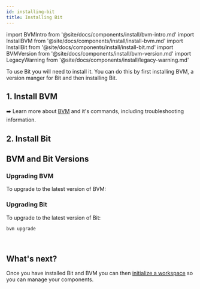 ```yaml
---
id: installing-bit
title: Installing Bit
---
```


import BVMIntro from '@site/docs/components/install/bvm-intro.md'
import InstallBVM from '@site/docs/components/install/install-bvm.md'
import InstallBit from '@site/docs/components/install/install-bit.md'
import BVMVersion from '@site/docs/components/install/bvm-version.md'
import LegacyWarning from '@site/docs/components/install/legacy-warning.md'

To use Bit you will need to install it. You can do this by first installing BVM, a version manger for Bit and then installing Bit.

## 1. Install BVM

<BVMIntro />
<InstallBVM />

:arrow_right: Learn more about [BVM](/reference/using-bvm) and it's commands, including troubleshooting information.

## 2. Install Bit

<InstallBit />

## BVM and Bit Versions

<BVMVersion />

### Upgrading BVM

To upgrade to the latest version of BVM:

<InstallBVM />

### Upgrading Bit

To upgrade to the latest version of Bit:

```bash
bvm upgrade
```

<br />

<LegacyWarning />

## What's next?

Once you have installed Bit and BVM you can then [initialize a workspace](/getting-started/initializing-workspace) so you can manage your components.
